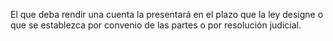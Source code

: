 El que deba rendir una cuenta la presentará en el plazo que la ley designe o que se establezca por convenio de las partes o por resolución judicial.